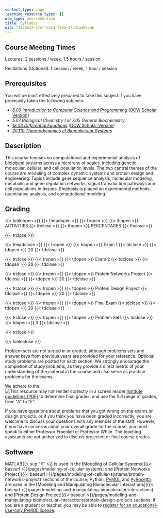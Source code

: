 ```yaml
---
content_type: page
learning_resource_types: []
ocw_type: CourseSection
title: Syllabus
uid: f427ae32-67af-b31d-f03a-37ad1aa655ab
---
```


Course Meeting Times
--------------------

Lectures: 2 sessions / week, 1.5 hours / session

Recitations (Optional): 1 session / week, 1 hour / session

Prerequisites
-------------

You will be most effectively prepared to take this subject if you have previously taken the following subjects:

*   [_6.00 Introduction to Computer Science and Programming_](/courses/6-00-introduction-to-computer-science-and-programming-fall-2008/) ([OCW Scholar Version](/courses/6-00sc-introduction-to-computer-science-and-programming-spring-2011/))
*   _5.07 Biological Chemistry I_ or _7.05 General Biochemistry_
*   [_18.03 Differential Equations_](/courses/18-03-differential-equations-spring-2010/) ([OCW Scholar Version](/courses/18-03sc-differential-equations-fall-2011/))
*   [_20.110 Thermodynamics of Biomolecular Systems_](/courses/20-110j-thermodynamics-of-biomolecular-systems-fall-2005/)

Description
-----------

This course focuses on computational and experimental analysis of biological systems across a hierarchy of scales, including genetic, molecular, cellular, and cell population levels. The two central themes of the course are modeling of complex dynamic systems and protein design and engineering. Topics include gene sequence analysis, molecular modeling, metabolic and gene regulation networks, signal transduction pathways and cell populations in tissues. Emphasis is placed on experimental methods, quantitative analysis, and computational modeling.

Grading
-------

{{< tableopen >}}
{{< theadopen >}}
{{< tropen >}}
{{< thopen >}}
ACTIVITIES
{{< thclose >}}
{{< thopen >}}
PERCENTAGES
{{< thclose >}}

{{< trclose >}}

{{< theadclose >}}
{{< tropen >}}
{{< tdopen >}}
Exam 1
{{< tdclose >}}
{{< tdopen >}}
20
{{< tdclose >}}

{{< trclose >}}
{{< tropen >}}
{{< tdopen >}}
Exam 2
{{< tdclose >}}
{{< tdopen >}}
20
{{< tdclose >}}

{{< trclose >}}
{{< tropen >}}
{{< tdopen >}}
Protein Networks Project
{{< tdclose >}}
{{< tdopen >}}
20
{{< tdclose >}}

{{< trclose >}}
{{< tropen >}}
{{< tdopen >}}
Protein Design Project
{{< tdclose >}}
{{< tdopen >}}
20
{{< tdclose >}}

{{< trclose >}}
{{< tropen >}}
{{< tdopen >}}
Final Exam
{{< tdclose >}}
{{< tdopen >}}
20
{{< tdclose >}}

{{< trclose >}}
{{< tropen >}}
{{< tdopen >}}
Problem Sets
{{< tdclose >}}
{{< tdopen >}}
0
{{< tdclose >}}

{{< trclose >}}


{{< tableclose >}}

Problem sets are not turned in or graded, although problems sets and answer keys from previous years are provided for your reference. Optional study problems are posted for each section. We strongly encourage the completion of study problems, as they provide a direct metric of your understanding of the material in the course and also serve as practice problems for the exams.

We adhere to the ![This resource may not render correctly in a screen reader.](/images/inacessible.gif)[Institute guidelines (PDF)](http://web.mit.edu/faculty/governance/rules/Rules%20&%20Regulations%2020160316.pdf) to determine final grades, and use the full range of grades, from "A" to "F".

If you have questions about problems that you got wrong on the exams or design projects, or if you think you have been graded incorrectly, you are welcome to discuss your questions with any member of the staff. However, if you have concerns about your overall grade for the course, you must speak to either Professor Fraenkel or Professor White. The teaching assistants are not authorized to discuss projected or final course grades.

Software
--------

MATLAB{{< sup "®" >}} is used in the [Modeling of Cellular Systems]({{< baseurl >}}/pages/modeling-of-cellular-systems) and [Protein Networks Project]({{< baseurl >}}/pages/modeling-of-cellular-systems/protein-networks-project) sections of the course; Python, [PyMOL](http://www.pymol.org/) and [PyRosetta](http://www.pyrosetta.org/) are used in the [Modeling and Manipulating Biomolecular Interactions]({{< baseurl >}}/pages/modeling-and-manipulating-biomolecular-interactions) and [Protein Design Project]({{< baseurl >}}/pages/modeling-and-manipulating-biomolecular-interactions/protein-design-project) sections. If you are a student or teacher, you may be able to [register for an educational-use-only PyMOL license](http://pymol.org/edu/).